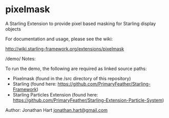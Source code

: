 pixelmask
=========

A Starling Extension to provide pixel based masking for Starling display objects

For documentation and usage, please see the wiki:

http://wiki.starling-framework.org/extensions/pixelmask

/demo/ Notes:

To run the demo, the following are required as linked source paths:

- Pixelmask (found in the /src directory of this repository)
- Starling (found here: https://github.com/PrimaryFeather/Starling-Framework)
- Starling Particles Extension (found here: https://github.com/PrimaryFeather/Starling-Extension-Particle-System)

Author:
Jonathan Hart
jonathan.hart@gmail.com